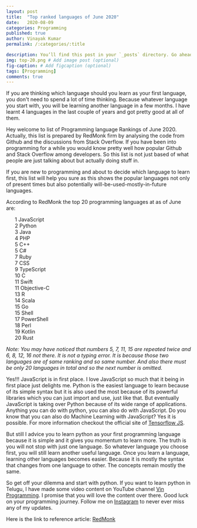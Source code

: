 ```yaml
---
layout: post
title:  "Top ranked languages of June 2020"
date:   2020-08-09
categories: Programming
published: true
author: Vinayak Kumar
permalink: /:categories/:title

description: You’ll find this post in your `_posts` directory. Go ahead and edit it and re-build the site to see your changes. # Add post description (optional)
img: top-20.png # Add image post (optional)
fig-caption: # Add figcaption (optional)
tags: [Programming]
comments: true
---
```


<div> <p>   If you are thinking which language should you learn as your first language, you don't need to spend a lot of time thinking. Because whatever language you start with, you will be learning another language in a few months. I have learnt 4 languages in the last couple of years and got pretty good at all of them.</p>
  <p>   Hey welcome to list of Programming language Rankings of June 2020. Actually, this list is prepared by RedMonk firm by analysing the code from Github and the discussions from Stack Overflow. If you have been into programming for a while you would know pretty well how popular Github and Stack Overflow among developers. So this list is not just based of what people are just talking about but actually doing stuff in.</p>
<p>   If you are new to programming and about to decide which language to learn first, this list will help you sure as this shows the popular languages not only of present times but also potentially will-be-used-mostly-in-future languages.</p>

<p>According to RedMonk the top 20 programming languages at as of June are:
  <ul style="list-style-type:none">
    <li>1 JavaScript</li>
    <li>2 Python</li>
    <li>3 Java</li>
    <li>4 PHP</li>
    <li>5 C++</li>
    <li>5 C#</li>
    <li>7 Ruby</li>
    <li>7 CSS</li>
    <li>9 TypeScript</li>
    <li>10 C</li>
    <li>11 Swift</li>
    <li>11 Objective-C</li>
    <li>13 R</li>
    <li>14 Scala</li>
    <li>15 Go</li>
    <li>15 Shell</li>
    <li>17 PowerShell</li>
    <li>18 Perl</li>
    <li>19 Kotlin</li>
      <li>20 Rust</li>
  </ul></p>
<p><i>Note: You may have noticed that numbers 5, 7, 11, 15 are repeated twice and 6, 8, 12, 16 not there. It is not a typing error. It is because those two languages are of same ranking and so same number. And also there must be only 20 languages in total and so the next number is omitted.</i></p>

  <p>   Yes!!! JavaScript is in first place. I love JavaScript so much that it being in first place just delights me. Python is the easiest language to learn because of its simple syntax but it is also used the most because of its powerful libraries which you can just import and use, just like that. But eventually JavaScript is taking over Python because of its wide range of  applications. Anything you can do with python, you can also do with JavaScript. Do you know that you can also do Machine Learning with JavaScript? Yes it is possible. For more information checkout the official site of <a href="https://www.tensorflow.org/js" target="_blank">Tensorflow JS</a>.</p>

  <p>   But still I advice you to learn python as your first programming language because it is simple and it gives you momentum to learn more. The truth is you will not stop with just one language. So whatever language you choose first, you will still learn another useful language. Once you learn a language, learning other languages becomes easier. Because it is mostly the syntax that changes from one language to other. The concepts remain mostly the same.</p>

  <p>   So get off your dilemma and start with python. If you want to learn python in Telugu, I have made some video content on YouTube channel <a href="https://www.youtube.com/channel/UCdvfs0RU1DUmWFihtcWYCtA" target="_blank">Vin Programming</a>. I promise that you will love the content over there. Good luck on your programming journey. Follow me on <a href="https:instagram.com/vinayakdknight" target="_blank">Instagram</a> to never ever miss any of my updates.</p>
  <p>Here is the link to reference article: <a href="https://redmonk.com/sogrady/2020/07/27/language-rankings-6-20/" target="_blank">RedMonk</a></p>
  </div>
